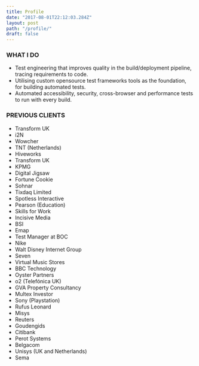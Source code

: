 ```yaml
---
title: Profile
date: "2017-08-01T22:12:03.284Z"
layout: post
path: "/profile/"
draft: false
---
```


### WHAT I DO

* Test engineering that improves quality in the build/deployment pipeline, tracing requirements to code.
* Utilising custom opensource test frameworks tools as the foundation, for building automated tests.
* Automated accessibility, security, cross-browser and performance tests to run with every build.

### PREVIOUS CLIENTS

* Transform UK
* i2N
* Wowcher
* TNT (Netherlands)
* Hiveworks
* Transform UK
* KPMG
* Digital Jigsaw
* Fortune Cookie
* Sohnar
* Tixdaq Limited
* Spotless Interactive
* Pearson (Education)
* Skills for Work
* Incisive Media
* BSI
* Emap
* Test Manager at BOC
* Nike
* Walt Disney Internet Group
* Seven
* Virtual Music Stores
* BBC Technology
* Oyster Partners
* o2 (Telefónica UK)
* GVA Property Consultancy
* Multex Investor
* Sony (Playstation)
* Rufus Leonard
* Misys
* Reuters
* Goudengids
* Citibank
* Perot Systems
* Belgacom
* Unisys (UK and Netherlands)
* Sema

